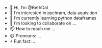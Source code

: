 - 👋 Hi, I’m @BethDal
- 👀 I’m interested in pychram, data aquisition
- 🌱 I’m currently learning python dataframes
- 💞️ I’m looking to collaborate on ...
- 📫 How to reach me ...
- 😄 Pronouns: ...
- ⚡ Fun fact: ...

<!---
BethDal/BethDal is a ✨ special ✨ repository because its `README.md` (this file) appears on your GitHub profile.
You can click the Preview link to take a look at your changes.
--->

